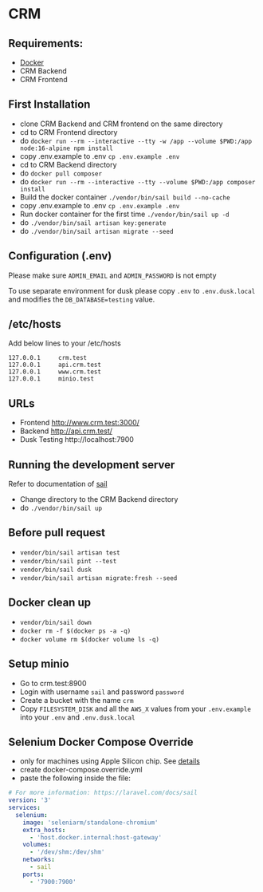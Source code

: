 # CRM

## Requirements:
 - [Docker](https://www.docker.com/) 
 - CRM Backend
 - CRM Frontend

## First Installation
- clone CRM Backend and CRM frontend on the same directory
- cd to CRM Frontend directory
- do `docker run --rm --interactive --tty -w /app --volume $PWD:/app node:16-alpine npm install`
- copy .env.example to .env `cp .env.example .env`
- cd to CRM Backend directory
- do `docker pull composer` 
- do `docker run --rm --interactive --tty --volume $PWD:/app composer install`
- Build the docker container `./vendor/bin/sail build --no-cache`
- copy .env.example to .env `cp .env.example .env`
- Run docker container for the first time `./vendor/bin/sail up -d`
- do `./vendor/bin/sail artisan key:generate`
- do `./vendor/bin/sail artisan migrate --seed`

## Configuration (.env)
Please make sure `ADMIN_EMAIL` and `ADMIN_PASSWORD` is not empty

To use separate environment for dusk please copy `.env` to `.env.dusk.local` and modifies the `DB_DATABASE=testing` value.

## /etc/hosts
Add below lines to your /etc/hosts
```
127.0.0.1     crm.test
127.0.0.1     api.crm.test
127.0.0.1     www.crm.test
127.0.0.1     minio.test
```

## URLs
- Frontend http://www.crm.test:3000/
- Backend http://api.crm.test/
- Dusk Testing http://localhost:7900

## Running the development server
Refer to documentation of [sail](https://laravel.com/docs/9.x/sail)

- Change directory to the CRM Backend directory
- do `./vendor/bin/sail up`

## Before pull request
- `vendor/bin/sail artisan test`
- `vendor/bin/sail pint --test`
- `vendor/bin/sail dusk`
- `vendor/bin/sail artisan migrate:fresh --seed`

## Docker clean up
- `vendor/bin/sail down`
- `docker rm -f $(docker ps -a -q)`
- `docker volume rm $(docker volume ls -q)`

## Setup minio
- Go to crm.test:8900
- Login with username `sail` and password `password`
- Create a bucket with the name `crm`
- Copy `FILESYSTEM_DISK` and all the `AWS_X` values from your `.env.example` into your `.env` and `.env.dusk.local`

## Selenium Docker Compose Override
- only for machines using Apple Silicon chip. See [details](https://laravel.com/docs/9.x/sail#selenium-on-apple-silicon)
- create docker-compose.override.yml
- paste the following inside the file:
```yaml
# For more information: https://laravel.com/docs/sail
version: '3'
services:
  selenium:
    image: 'seleniarm/standalone-chromium'
    extra_hosts:
      - 'host.docker.internal:host-gateway'
    volumes:
      - '/dev/shm:/dev/shm'
    networks:
      - sail
    ports:
      - '7900:7900'
```